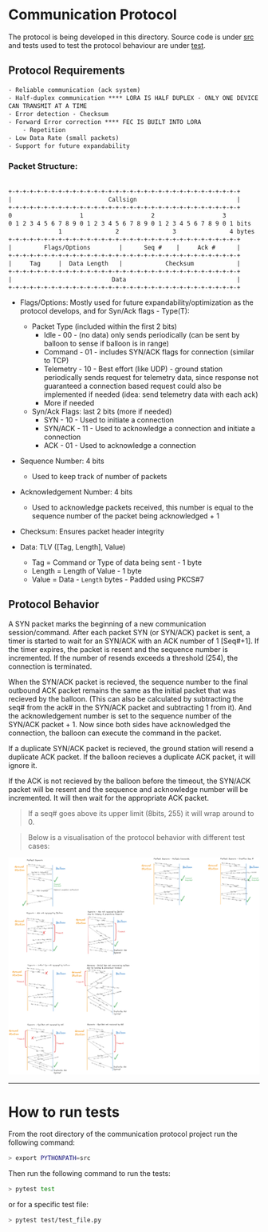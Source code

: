 # Communication Protocol

The protocol is being developed in this directory. Source code is under [src](src) and tests used to test the protocol behaviour are under [test](test).

## Protocol Requirements

    - Reliable communication (ack system)
    - Half-duplex communication **** LORA IS HALF DUPLEX - ONLY ONE DEVICE CAN TRANSMIT AT A TIME
    - Error detection - Checksum
    - Forward Error correction **** FEC IS BUILT INTO LORA
        - Repetition
    - Low Data Rate (small packets)
    - Support for future expandability

### Packet Structure:

```plaintext

+-+-+-+-+-+-+-+-+-+-+-+-+-+-+-+-+-+-+-+-+-+-+-+-+-+-+-+-+-+-+-+-+
|                           Callsign                            |
+-+-+-+-+-+-+-+-+-+-+-+-+-+-+-+-+-+-+-+-+-+-+-+-+-+-+-+-+-+-+-+-+
0                   1                   2                   3
0 1 2 3 4 5 6 7 8 9 0 1 2 3 4 5 6 7 8 9 0 1 2 3 4 5 6 7 8 9 0 1 bits
              1               2               3               4 bytes
+-+-+-+-+-+-+-+-+-+-+-+-+-+-+-+-+-+-+-+-+-+-+-+-+-+-+-+-+-+-+-+-+
|         Flags/Options        |      Seq #    |     Ack #      |
+-+-+-+-+-+-+-+-+-+-+-+-+-+-+-+-+-+-+-+-+-+-+-+-+-+-+-+-+-+-+-+-+
|     Tag     |  Data Length   |            Checksum            |
+-+-+-+-+-+-+-+-+-+-+-+-+-+-+-+-+-+-+-+-+-+-+-+-+-+-+-+-+-+-+-+-+
|                            Data                               |
+-+-+-+-+-+-+-+-+-+-+-+-+-+-+-+-+-+-+-+-+-+-+-+-+-+-+-+-+-+-+-+-+
```

- Flags/Options: Mostly used for future expandability/optimization as the protocol develops, and for Syn/Ack flags - Type(T):

  - Packet Type (included within the first 2 bits)
    - Idle - 00 - (no data) only sends periodically (can be sent by balloon to sense if balloon is in range)
    - Command - 01 - includes SYN/ACK flags for connection (similar to TCP)
    - Telemetry - 10 - Best effort (like UDP) - ground station periodically sends request for telemetry data, since response not guaranteed a connection based request could also be implemented if needed (idea: send telemetry data with each ack)
    - More if needed
  - Syn/Ack Flags: last 2 bits (more if needed)
    - SYN - 10 - Used to initiate a connection
    - SYN/ACK - 11 - Used to acknowledge a connection and initiate a connection
    - ACK - 01 - Used to acknowledge a connection

- Sequence Number: 4 bits

  - Used to keep track of number of packets

- Acknowledgement Number: 4 bits

  - Used to acknowledge packets received, this number is equal to the sequence number of the packet being acknowledged + 1

- Checksum: Ensures packet header integrity

- Data: TLV ([Tag, Length], Value)
  - Tag = Command or Type of data being sent - 1 byte
  - Length = Length of Value - 1 byte
  - Value = Data - `Length` bytes - Padded using PKCS#7

## Protocol Behavior

A SYN packet marks the beginning of a new communication session/command. After each packet SYN (or SYN/ACK) packet is sent, a timer is started to wait for an SYN/ACK with an ACK number of 1 [Seq#+1]. If the timer expires, the packet is resent and the sequence number is incremented. If the number of resends exceeds a threshold (254), the connection is terminated.

When the SYN/ACK packet is recieved, the sequence number to the final outbound ACK packet remains the same as the initial packet that was recieved by the balloon. (This can also be calculated by subtracting the seq# from the ack# in the SYN/ACK packet and subtracting 1 from it). And the acknowledgement number is set to the sequence number of the SYN/ACK packet + 1. Now since both sides have acknowledged the connection, the balloon can execute the command in the packet.

If a duplicate SYN/ACK packet is recieved, the ground station will resend a duplicate ACK packet. If the balloon recieves a duplicate ACK packet, it will ignore it.

If the ACK is not recieved by the balloon before the timeout, the SYN/ACK packet will be resent and the sequence and acknowledge number will be incremented. It will then wait for the appropriate ACK packet.

> If a seq# goes above its upper limit (8bits, 255) it will wrap around to 0.

> Below is a visualisation of the protocol behavior with different test cases:

![Protocol Test Cases](test/test_cases.excalidraw.png)

---

# How to run tests

From the root directory of the communication protocol project run the following command:

```bash
> export PYTHONPATH=src
```

Then run the following command to run the tests:

```bash
> pytest test
```

or for a specific test file:

```bash
> pytest test/test_file.py
```
